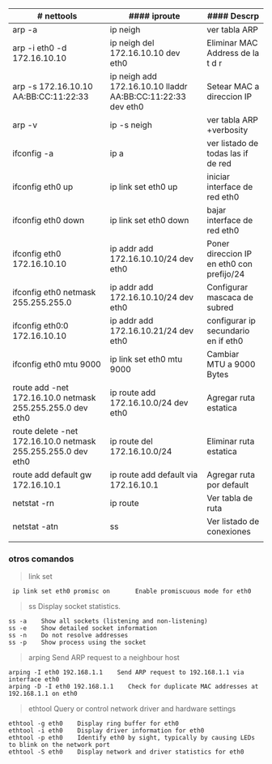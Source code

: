 | # nettools  | #### iproute | #### Descrp |
| ------------- | ------------- |----------------|
| arp -a  | ip neigh  | ver tabla ARP
| arp -i eth0 -d 172.16.10.10  |  ip neigh del 172.16.10.10 dev eth0 |Eliminar MAC Address de la t d r|
| arp -s 172.16.10.10 AA:BB:CC:11:22:33 | ip neigh add 172.16.10.10 lladdr AA:BB:CC:11:22:33 dev eth0 | Setear MAC a direccion IP
| arp -v | ip -s neigh | ver tabla ARP +verbosity |
| ifconfig -a | ip a | ver listado de todas las if de red|
| ifconfig eth0 up  | ip link set eth0 up | iniciar interface de red eth0 |
| ifconfig eth0 down | ip link set eth0 down | bajar interface de red eth0|
| ifconfig eth0 172.16.10.10 | ip addr add 172.16.10.10/24 dev eth0  | Poner direccion IP en eth0 con prefijo/24    |
| ifconfig eth0 netmask 255.255.255.0 | ip addr add 172.16.10.10/24 dev eth0  | Configurar mascaca de subred|
| ifconfig eth0:0 172.16.10.10 | ip addr add 172.16.10.21/24 dev eth0  |  configurar ip secundario en if eth0|
| ifconfig eth0 mtu 9000  | ip link set eth0 mtu 9000 | Cambiar MTU a 9000 Bytes |
| route add -net 172.16.10.0 netmask 255.255.255.0 dev eth0  | ip route add 172.16.10.0/24 dev eth0 |Agregar ruta estatica|
| route delete -net 172.16.10.0 netmask 255.255.255.0 dev eth0|ip route del 172.16.10.0/24|Eliminar ruta estatica|
| route add default gw 172.16.10.1| ip route add default via 172.16.10.1  |  Agregar ruta por default  |
| netstat -rn |  ip route | Ver tabla de ruta|
| netstat -atn | ss| Ver listado de conexiones|
|   |  | |


### otros comandos

> link set

     ip link set eth0 promisc on       Enable promiscuous mode for eth0

> ss Display socket statistics.

    ss -a    Show all sockets (listening and non-listening)
    ss -e    Show detailed socket information
    ss -n    Do not resolve addresses
    ss -p    Show process using the socket
    
> arping    Send ARP request to a neighbour host

    arping -I eth0 192.168.1.1    Send ARP request to 192.168.1.1 via interface eth0
    arping -D -I eth0 192.168.1.1    Check for duplicate MAC addresses at 192.168.1.1 on eth0

> ethtool     Query or control network driver and hardware settings

    ethtool -g eth0    Display ring buffer for eth0
    ethtool -i eth0    Display driver information for eth0
    ethtool -p eth0    Identify eth0 by sight, typically by causing LEDs to blink on the network port
    ethtool -S eth0    Display network and driver statistics for eth0
